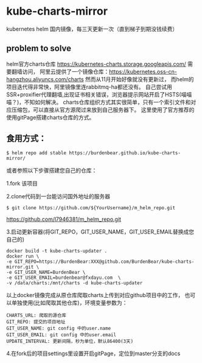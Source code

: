 # kube-charts-mirror
kubernetes helm 国内镜像，每三天更新一次（直到梯子到期没钱续费）

## problem to solve
helm官方charts仓库 https://kubernetes-charts.storage.googleapis.com/ 需要翻墙访问，
阿里云提供了一个镜像仓库：https://kubernetes.oss-cn-hangzhou.aliyuncs.com/charts 然而从11月开始好像就没有更新过，
而helm的项目迭代得非常快，阿里镜像里连rabbitmq-ha都还没有。
自己尝试用SSR+proxifier代理翻墙,出现证书相关错误，浏览器提示网站开启了HSTS(喵喵喵？)，不知如何解决。
charts仓库组织方式其实很简单，只有一个索引文件和对应压缩包，可以直接从官方源爬过来放到自己服务器下。
这里使用了官方推荐的使用gitPage搭建charts仓库的方式。

## 食用方式：
```
$ helm repo add stable https://burdenbear.github.io/kube-charts-mirror/
```

或者参照以下步骤搭建您自己的仓库：

1.fork 该项目

2.clone代码到一台能访问国外地址的服务器
```
$ git clone https://github.com/${YourUsername}/m_helm_repo.git
```
https://github.com/l7946381/m_helm_repo.git

3.启动更新容器(将GIT_REPO，GIT_USER_NAME，GIT_USER_EMAIL替换成您自己的)
```
docker build -t kube-charts-updater .
docker run \
-e GIT_REPO=https://BurdenBear:XXX@github.com/BurdenBear/kube-charts-mirror.git \ 
-e GIT_USER_NAME=BurdenBear \ 
-e GIT_USER_EMAIL=burdenbear@fxdayu.com  \ 
-v /data/charts:/mnt/charts -d kube-charts-updater
```

以上docker镜像完成从原仓库爬取charts上传到对应github项目中的工作，
也可以单独使用(比如爬取其他仓库)，环境变量参数为：
```
CHARTS_URL: 爬取的源仓库
GIT_REPO: 提交的项目地址
GIT_USER_NAME: git config 中的user.name
GIT_USER_EMAIL: git config 中的user.email
UPDATE_INTERVAL: 更新间隔，秒为单位，默认86400(3天)
```

4.在fork后的项目settings里设置开启gitPage，定位到master分支的docs
